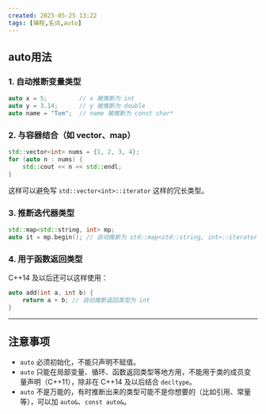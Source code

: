 ```yaml
---
created: 2025-05-25 13:22
tags: [编程,名词,auto]
---
```


## auto用法

### 1. 自动推断变量类型

```cpp
auto x = 5;         // x 被推断为 int
auto y = 3.14;      // y 被推断为 double
auto name = "Tom";  // name 被推断为 const char*
```

### 2. 与容器结合（如 vector、map）

```cpp
std::vector<int> nums = {1, 2, 3, 4};
for (auto n : nums) {
    std::cout << n << std::endl;
}
```
这样可以避免写 `std::vector<int>::iterator` 这样的冗长类型。

### 3. 推断迭代器类型

```cpp
std::map<std::string, int> mp;
auto it = mp.begin(); // 自动推断为 std::map<std::string, int>::iterator
```

### 4. 用于函数返回类型

C++14 及以后还可以这样使用：
```cpp
auto add(int a, int b) {
    return a + b; // 自动推断返回类型为 int
}
```

---

## 注意事项

- `auto` 必须初始化，不能只声明不赋值。
- `auto` 只能在局部变量、循环、函数返回类型等地方用，不能用于类的成员变量声明（C++11），除非在 C++14 及以后结合 `decltype`。
- `auto` 不是万能的，有时推断出来的类型可能不是你想要的（比如引用、常量等），可以加 `auto&`、`const auto&`。
